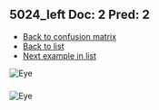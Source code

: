 ## 5024_left Doc: 2 Pred: 2
- [Back to confusion matrix](https://github.com/juliandewit/kaggle_retinopathy/blob/master/matrix.md)
- [Back to list](https://github.com/juliandewit/kaggle_retinopathy/blob/master/lists/22/list.md)
- [Next example in list](https://github.com/juliandewit/kaggle_retinopathy/blob/master/lists/22/50/5047_left.md)

![Eye](https://retinopaty.blob.core.windows.net/size1024/5024_left_2.jpeg)

### 

![Eye]()
